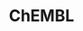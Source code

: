 ---
bigquery: https://console.cloud.google.com/bigquery?p=patents-public-data&d=ebi_chembl&page=dataset
citation: '"The ChEMBL database in 2017." Anna Gaulton, Anne Hersey, Michał Nowotka,
  A Patrícia Bento, Jon Chambers, David Mendez, Prudence Mutowo, Francis Atkinson,
  Louisa J Bellis, Elena Cibrián-Uhalte, Mark Davies, Nathan Dedman, Anneli Karlsson,
  María Paula Magariños, John P Overington, George Papadatos, Ines Smit, Andrew R
  Leach Nucleic acids Research (2017) 45 (Database Issue), D945-D954'
contributors: European Bioinformatics Institute
cost: None
description: ChEMBL Data is a manually curated database of small molecules used in
  drug discovery, including information about existing patented drugs.
documentation: 'schema: https://www.ebi.ac.uk/chembl/db_schema


  '
last_edit: Mon, 04 Apr 2022 19:07:30 GMT
location: https://console.cloud.google.com/marketplace/product/google_patents_public_datasets/chembl
maintained_by: EMBL-EBI, an outstation of European Molecular Biology Laboratory
related_publications: '

  ChEMBL: towards direct deposition of bioassay data.


  Mendez D, Gaulton A, Bento AP, Chambers J, De Veij M, Félix E, Magariños MP, Mosquera
  JF, Mutowo P, Nowotka M, Gordillo-Marañón M, Hunter F, Junco L, Mugumbate G, Rodriguez-Lopez
  M, Atkinson F, Bosc N, Radoux CJ, Segura-Cabrera A, Hersey A, Leach AR.


  — Nucleic Acids Res. 2019; 47(D1):D930-D940. doi: 10.1093/nar/gky1075

  '
schema_fields: '[''drug_substance_flag'', ''value'', ''mechanism_comment'', ''description'',
  ''co_stem_id'', ''level4_description'', ''chembl_id'', ''cell_name'', ''l6'', ''standard_upper_value'',
  ''volume'', ''structure_type'', ''activity_comment'', ''sequence_md5sum'', ''withdrawn_country'',
  ''availability_type'', ''cl_lincs_id'', ''mol_hrac_id'', ''irac_code'', ''submission_date'',
  ''num_alerts'', ''comp_class_id'', ''assay_subcellular_fraction'', ''level1_description'',
  ''assay_test_type'', ''chebi_par_id'', ''patent_expire_date'', ''parenteral'', ''domain_description'',
  ''usan_stem_definition'', ''met_id'', ''ddd_admr'', ''publication_number'', ''prodrug'',
  ''component_synonym'', ''species_group_flag'', ''approval_date'', ''usan_year'',
  ''product_id'', ''uo_units'', ''target_mapping'', ''parent_id'', ''mec_id'', ''entity_id'',
  ''sei'', ''year'', ''standard_inchi'', ''bei'', ''mc_organism'', ''as_id'', ''actsm_id'',
  ''warning_type'', ''molecular_mechanism'', ''log_id'', ''synonyms'', ''rgid'', ''mechanism_of_action'',
  ''src_compound_id'', ''usan_stem'', ''ddd_value'', ''disease_efficacy'', ''ro3_pass'',
  ''cidx'', ''topical'', ''curated_by'', ''major_class'', ''related_tid'', ''l7'',
  ''title'', ''warning_description'', ''black_box_warning'', ''canonical_smiles'',
  ''assay_organism'', ''bao_id'', ''syn_type'', ''l3'', ''l4'', ''mc_target_type'',
  ''compsyn_id'', ''irac_class_id'', ''isoform'', ''applicant_full_name'', ''caloha_id'',
  ''therapeutic_flag'', ''ddd_comment'', ''variant_id'', ''sitecomp_id'', ''mutation'',
  ''cell_source_tissue'', ''start_position'', ''hbd_lipinski'', ''comp_go_id'', ''standard_flag'',
  ''potential_duplicate'', ''chirality'', ''helm_notation'', ''targrel_id'', ''short_name'',
  ''comments'', ''acd_most_bpka'', ''activity_id'', ''tax_id'', ''withdrawn_class'',
  ''confidence'', ''published_value'', ''parent_go_id'', ''path'', ''hrac_code'',
  ''ref_id'', ''max_phase'', ''class_type'', ''assay_param_id'', ''assay_tissue'',
  ''first_page'', ''cell_ontology_id'', ''published_relation'', ''pathway_key'', ''first_in_class'',
  ''hbd'', ''bao_format'', ''issue'', ''pref_name'', ''full_molformula'', ''warnref_id'',
  ''qudt_units'', ''definition'', ''direct_interaction'', ''src_assay_id'', ''tbl'',
  ''mc_target_accession'', ''entity_type'', ''component_id'', ''patent_id'', ''annotation'',
  ''component_type'', ''level5'', ''ad_type'', ''hrac_class_id'', ''efo_term'', ''site_name'',
  ''type'', ''assay_strain'', ''ddd_id'', ''met_comment'', ''met_conversion'', ''usan_substem'',
  ''mol_frac_id'', ''mc_tax_id'', ''warning_year'', ''enzyme_name'', ''level2_description'',
  ''biocomp_id'', ''prod_pat_id'', ''doc_type'', ''cell_source_tax_id'', ''ref_type'',
  ''assay_class_id'', ''delist_flag'', ''company'', ''clo_id'', ''standard_value'',
  ''subgroup'', ''inorganic_flag'', ''db_version'', ''patent_no'', ''cx_logp'', ''relation'',
  ''assay_desc'', ''alogp'', ''alert_name'', ''molsyn_id'', ''stem_class'', ''hba'',
  ''selectivity_comment'', ''aspect'', ''drugind_id'', ''res_stem_id'', ''cx_most_apka'',
  ''compound_key'', ''published_type'', ''l5'', ''site_id'', ''source'', ''efo_id'',
  ''standard_inchi_key'', ''normal_range_min'', ''metabolite_record_id'', ''acd_most_apka'',
  ''indication_class'', ''standard_text_value'', ''mesh_id'', ''data_validity_comment'',
  ''drug_product_flag'', ''creation_date'', ''warning_country'', ''curation_comment'',
  ''pchembl_value'', ''uberon_id'', ''go_id'', ''db_source'', ''ingredient'', ''full_mwt'',
  ''molregno'', ''level3_description'', ''level3'', ''warning_class'', ''parent_type'',
  ''protein_class_desc'', ''num_ro5_violations'', ''prediction_method'', ''formulation_id'',
  ''substrate_record_id'', ''first_approval'', ''withdrawn_year'', ''ap_id'', ''tid'',
  ''protein_class_synonym'', ''frac_code'', ''pathway_id'', ''molfile'', ''strength'',
  ''last_active'', ''l1'', ''rtb'', ''confidence_score'', ''assay_id'', ''src_id'',
  ''target_desc'', ''tissue_id'', ''standard_relation'', ''l2'', ''priority'', ''frac_class_id'',
  ''accession'', ''assay_type'', ''normal_range_max'', ''binding_site_comment'', ''tid_fixed'',
  ''l8'', ''ass_cls_map_id'', ''class_level'', ''innovator_company'', ''published_units'',
  ''parent_molregno'', ''aromatic_rings'', ''smarts'', ''target_type'', ''mc_target_name'',
  ''hba_lipinski'', ''cell_id'', ''atc_code'', ''previous_company'', ''heavy_atoms'',
  ''num_lipinski_ro5_violations'', ''who_name'', ''trade_name'', ''cx_most_bpka'',
  ''qed_weighted'', ''protclasssyn_id'', ''parameter_value'', ''enzyme_tid'', ''relationship_type'',
  ''domain_name'', ''cx_logd'', ''dosed_ingredient'', ''withdrawn_reason'', ''relationship'',
  ''action_type'', ''compd_id'', ''source_domain_id'', ''last_page'', ''src_short_name'',
  ''label'', ''patent_use_code'', ''version'', ''homologue'', ''activity_count'',
  ''units'', ''status'', ''relationship_desc'', ''metref_id'', ''std_act_id'', ''authors'',
  ''alert_set_id'', ''withdrawn_flag'', ''doi'', ''stat'', ''active_ingredient'',
  ''journal'', ''stem'', ''pubmed_id'', ''mw_monoisotopic'', ''idx'', ''cpd_str_alert_id'',
  ''toid'', ''level1'', ''nda_type'', ''assay_category'', ''organism'', ''ridx'',
  ''abstract'', ''le'', ''research_stem'', ''assay_tax_id'', ''end_position'', ''cellosaurus_id'',
  ''standard_units'', ''set_name'', ''updated_on'', ''natural_product'', ''dosage_form'',
  ''standard_type'', ''max_phase_for_ind'', ''assay_source'', ''aidx'', ''cell_description'',
  ''compound_name'', ''ddd_units'', ''upper_value'', ''smid'', ''active_molregno'',
  ''bao_endpoint'', ''updated_by'', ''country'', ''parameter_type'', ''level4'', ''level2'',
  ''polymer_flag'', ''mol_atc_id'', ''molecule_type'', ''mw_freebase'', ''mol_irac_id'',
  ''domain_id'', ''acd_logd'', ''psa'', ''sequence'', ''protein_class_id'', ''ref_url'',
  ''who_extra'', ''job_id'', ''oc_id'', ''molecular_species'', ''mesh_heading'', ''site_residues'',
  ''mecref_id'', ''targcomp_id'', ''name'', ''alert_id'', ''assay_cell_type'', ''cell_source_organism'',
  ''indref_id'', ''src_description'', ''oral'', ''route'', ''usan_stem_id'', ''orig_description'',
  ''predbind_id'', ''lle'', ''result_flag'', ''record_id'', ''domain_type'', ''doc_id'',
  ''drug_record_id'', ''bto_id'', ''warning_id'', ''downgraded'', ''acd_logp'', ''text_value'']'
shortname: chembl
tags:
- biotechnology
- health
- chemical
- bioinformatics
- medical
terms_of_use: CC BY-SA 3.0
title: ChEMBL
uuid: e232a192-965c-4ec9-904c-155b6dfe56c5
---